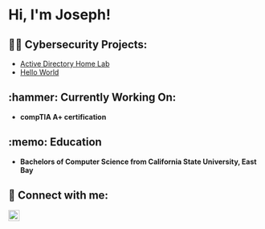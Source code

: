 <h1>Hi, I'm Joseph! <br/>

<h2>👨‍💻 Cybersecurity Projects:</h2>

  - [Active Directory Home Lab](https://github.com/joseph-k-mcdonald/somedirectory)
  - [Hello World](https://github.com/joseph-k-mcdonald/anotherdirectory)

<h2>:hammer: Currently Working On:</h2>

- <b>compTIA A+ certification</b>

<h2>:memo: Education</h2>

- <b>Bachelors of Computer Science from California State University, East Bay</b>

<h2> 🤳 Connect with me:</h2>

[<img align="left" alt="JosephMcDonald | LinkedIn" width="22px" src="https://cdn.jsdelivr.net/npm/simple-icons@v3/icons/linkedin.svg" />][linkedin]

[linkedin]: https://www.linkedin.com/in/joseph-mcdonald-85b51b360

<!--
**joshmadakor1/joshmadakor1** is a ✨ _special_ ✨ repository because its `README.md` (this file) appears on your GitHub profile.

Here are some ideas to get you started:

- 🔭 I’m currently working on ...
- 🌱 I’m currently learning ...
- 👯 I’m looking to collaborate on ...
- 🤔 I’m looking for help with ...
- 💬 Ask me about ...
- 📫 How to reach me: ...
- 😄 Pronouns: ...
- ⚡ Fun fact: ...
-->
